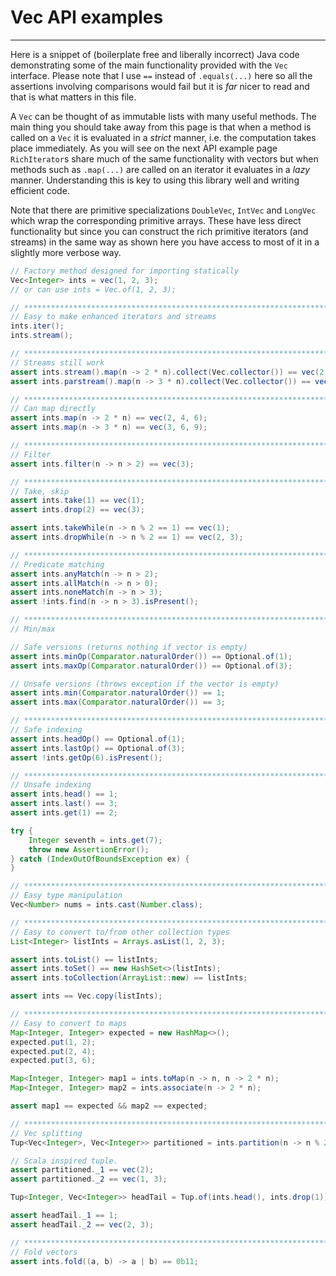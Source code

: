 # Vec API examples
---
Here is a snippet of (boilerplate free and liberally incorrect) Java code demonstrating some of the main functionality provided with the `Vec` interface. Please note that I use `==` instead of `.equals(...)` here so all the assertions involving comparisons would fail but it is *far* nicer to read and that is what matters in this file. 

A `Vec` can be thought of as immutable lists with many useful methods. The main thing you should take away from this page is that when a method is called on a `Vec` it is evaluated in a *strict* manner, i.e. the computation takes place immediately. As you will see on the next API example page `RichIterator`s share much of the same functionality with vectors but when methods such as `.map(...)` are called on an iterator it evaluates in a *lazy* manner. Understanding this is key to using this library well and writing efficient code.

Note that there are primitive specializations `DoubleVec`, `IntVec` and `LongVec` which wrap the corresponding primitive arrays. These have less direct functionality but since you can construct the rich primitive iterators (and streams) in the same way as shown here you have access to most of it in a slightly more verbose way.

```java
// Factory method designed for importing statically
Vec<Integer> ints = vec(1, 2, 3);
// or can use ints = Vec.of(1, 2, 3);

// *****************************************************************************************
// Easy to make enhanced iterators and streams
ints.iter();
ints.stream();

// *****************************************************************************************
// Streams still work
assert ints.stream().map(n -> 2 * n).collect(Vec.collector()) == vec(2, 4, 6);
assert ints.parstream().map(n -> 3 * n).collect(Vec.collector()) == vec(3, 6, 9);

// *****************************************************************************************
// Can map directly
assert ints.map(n -> 2 * n) == vec(2, 4, 6);
assert ints.map(n -> 3 * n) == vec(3, 6, 9);

// *****************************************************************************************
// Filter
assert ints.filter(n -> n > 2) == vec(3);

// *****************************************************************************************
// Take, skip
assert ints.take(1) == vec(1);
assert ints.drop(2) == vec(3);

assert ints.takeWhile(n -> n % 2 == 1) == vec(1);
assert ints.dropWhile(n -> n % 2 == 1) == vec(2, 3);

// *****************************************************************************************
// Predicate matching
assert ints.anyMatch(n -> n > 2);
assert ints.allMatch(n -> n > 0);
assert ints.noneMatch(n -> n > 3);
assert !ints.find(n -> n > 3).isPresent();

// *****************************************************************************************
// Min/max

// Safe versions (returns nothing if vector is empty)
assert ints.minOp(Comparator.naturalOrder()) == Optional.of(1);
assert ints.maxOp(Comparator.naturalOrder()) == Optional.of(3);

// Unsafe versions (throws exception if the vector is empty)
assert ints.min(Comparator.naturalOrder()) == 1;
assert ints.max(Comparator.naturalOrder()) == 3;

// *****************************************************************************************
// Safe indexing
assert ints.headOp() == Optional.of(1);
assert ints.lastOp() == Optional.of(3);
assert !ints.getOp(6).isPresent();

// *****************************************************************************************
// Unsafe indexing
assert ints.head() == 1;
assert ints.last() == 3;
assert ints.get(1) == 2;

try {
	Integer seventh = ints.get(7);
	throw new AssertionError();
} catch (IndexOutOfBoundsException ex) {
}

// *****************************************************************************************
// Easy type manipulation
Vec<Number> nums = ints.cast(Number.class);

// *****************************************************************************************
// Easy to convert to/from other collection types
List<Integer> listInts = Arrays.asList(1, 2, 3);

assert ints.toList() == listInts;
assert ints.toSet() == new HashSet<>(listInts);
assert ints.toCollection(ArrayList::new) == listInts;

assert ints == Vec.copy(listInts);

// *****************************************************************************************
// Easy to convert to maps
Map<Integer, Integer> expected = new HashMap<>();
expected.put(1, 2);
expected.put(2, 4);
expected.put(3, 6);

Map<Integer, Integer> map1 = ints.toMap(n -> n, n -> 2 * n);
Map<Integer, Integer> map2 = ints.associate(n -> 2 * n);

assert map1 == expected && map2 == expected;

// *****************************************************************************************
// Vec splitting
Tup<Vec<Integer>, Vec<Integer>> partitioned = ints.partition(n -> n % 2 == 0);

// Scala inspired tuple.
assert partitioned._1 == vec(2);
assert partitioned._2 == vec(1, 3);

Tup<Integer, Vec<Integer>> headTail = Tup.of(ints.head(), ints.drop(1));

assert headTail._1 == 1;
assert headTail._2 == vec(2, 3);

// *****************************************************************************************
// Fold vectors
assert ints.fold((a, b) -> a | b) == 0b11;
```
